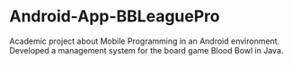 # Android-App-BBLeaguePro
Academic project about Mobile Programming in an Android environment. Developed a management system for the board game Blood Bowl in Java.
